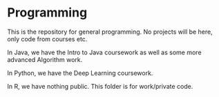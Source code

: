 # Programming
This is the repository for general programming. No projects will be here, only code from courses etc.

In Java, we have the Intro to Java coursework as well as some more advanced Algorithm work.

In Python, we have the Deep Learning coursework.

In R, we have nothing public. This folder is for work/private code.
